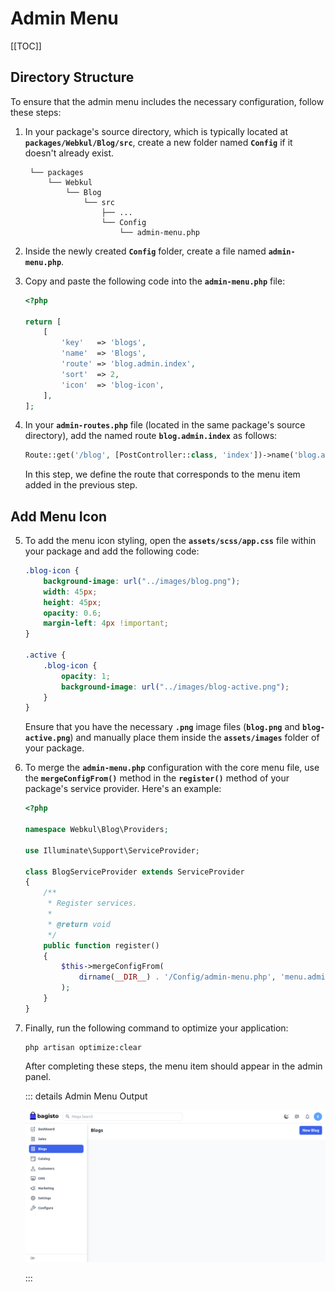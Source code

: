 # Admin Menu

[[TOC]]

## Directory Structure

To ensure that the admin menu includes the necessary configuration, follow these steps:

1. In your package's source directory, which is typically located at **`packages/Webkul/Blog/src`**, create a new folder named **`Config`** if it doesn't already exist.
   ```
    └── packages
        └── Webkul
            └── Blog
                └── src
                    ├── ...
                    └── Config
                        └── admin-menu.php
   ```

2. Inside the newly created **`Config`** folder, create a file named **`admin-menu.php`**.

3. Copy and paste the following code into the **`admin-menu.php`** file:

    ```php
    <?php

    return [
        [
            'key'   => 'blogs',
            'name'  => 'Blogs',
            'route' => 'blog.admin.index',
            'sort'  => 2,
            'icon'  => 'blog-icon',
        ],
    ];
    ```

4. In your **`admin-routes.php`** file (located in the same package's source directory), add the named route **`blog.admin.index`** as follows:

    ```php
    Route::get('/blog', [PostController::class, 'index'])->name('blog.admin.index');
    ```

    In this step, we define the route that corresponds to the menu item added in the previous step.

## Add Menu Icon

5. To add the menu icon styling, open the **`assets/scss/app.css`** file within your package and add the following code:

    ```css
    .blog-icon {
        background-image: url("../images/blog.png");
        width: 45px;
        height: 45px;
        opacity: 0.6;
        margin-left: 4px !important;
    }

    .active {
        .blog-icon {
            opacity: 1;
            background-image: url("../images/blog-active.png");
        }
    }
    ```

    Ensure that you have the necessary **`.png`** image files (**`blog.png`** and **`blog-active.png`**) and manually place them inside the **`assets/images`** folder of your package.

6. To merge the **`admin-menu.php`** configuration with the core menu file, use the **`mergeConfigFrom()`** method in the **`register()`** method of your package's service provider. Here's an example:

    ```php
    <?php

    namespace Webkul\Blog\Providers;

    use Illuminate\Support\ServiceProvider;

    class BlogServiceProvider extends ServiceProvider
    {
        /**
         * Register services.
         *
         * @return void
         */
        public function register()
        {
            $this->mergeConfigFrom(
                dirname(__DIR__) . '/Config/admin-menu.php', 'menu.admin'
            );
        }
    }
    ```

7. Finally, run the following command to optimize your application:

    ```
    php artisan optimize:clear
    ```

    After completing these steps, the menu item should appear in the admin panel.

    ::: details Admin Menu Output

    ![Admin Menu Output](../../assets/2.x/images/package-development/admin-menu-output.png)

    :::